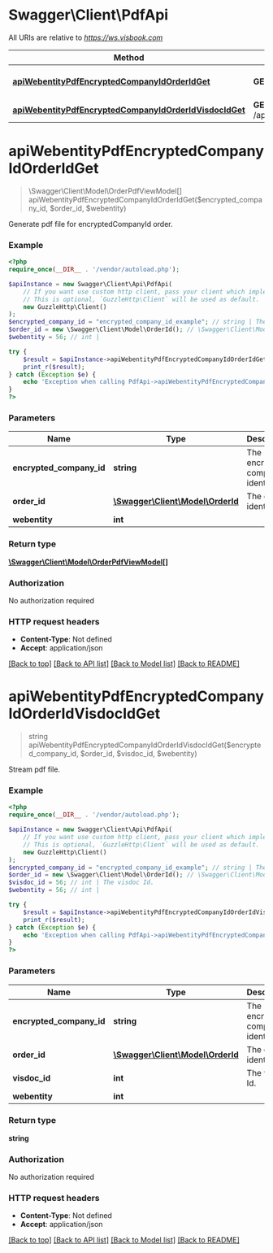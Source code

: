 # Swagger\Client\PdfApi

All URIs are relative to *https://ws.visbook.com*

Method | HTTP request | Description
------------- | ------------- | -------------
[**apiWebentityPdfEncryptedCompanyIdOrderIdGet**](PdfApi.md#apiwebentitypdfencryptedcompanyidorderidget) | **GET** /api/{webentity}/pdf/{encryptedCompanyId}/{orderId} | Generate pdf file for encryptedCompanyId order.
[**apiWebentityPdfEncryptedCompanyIdOrderIdVisdocIdGet**](PdfApi.md#apiwebentitypdfencryptedcompanyidorderidvisdocidget) | **GET** /api/{webentity}/pdf/{encryptedCompanyId}/{orderId}/{visdocId} | Stream pdf file.

# **apiWebentityPdfEncryptedCompanyIdOrderIdGet**
> \Swagger\Client\Model\OrderPdfViewModel[] apiWebentityPdfEncryptedCompanyIdOrderIdGet($encrypted_company_id, $order_id, $webentity)

Generate pdf file for encryptedCompanyId order.

### Example
```php
<?php
require_once(__DIR__ . '/vendor/autoload.php');

$apiInstance = new Swagger\Client\Api\PdfApi(
    // If you want use custom http client, pass your client which implements `GuzzleHttp\ClientInterface`.
    // This is optional, `GuzzleHttp\Client` will be used as default.
    new GuzzleHttp\Client()
);
$encrypted_company_id = "encrypted_company_id_example"; // string | The encrypted company identifier.
$order_id = new \Swagger\Client\Model\OrderId(); // \Swagger\Client\Model\OrderId | The order identifier.
$webentity = 56; // int | 

try {
    $result = $apiInstance->apiWebentityPdfEncryptedCompanyIdOrderIdGet($encrypted_company_id, $order_id, $webentity);
    print_r($result);
} catch (Exception $e) {
    echo 'Exception when calling PdfApi->apiWebentityPdfEncryptedCompanyIdOrderIdGet: ', $e->getMessage(), PHP_EOL;
}
?>
```

### Parameters

Name | Type | Description  | Notes
------------- | ------------- | ------------- | -------------
 **encrypted_company_id** | **string**| The encrypted company identifier. |
 **order_id** | [**\Swagger\Client\Model\OrderId**](../Model/.md)| The order identifier. |
 **webentity** | **int**|  |

### Return type

[**\Swagger\Client\Model\OrderPdfViewModel[]**](../Model/OrderPdfViewModel.md)

### Authorization

No authorization required

### HTTP request headers

 - **Content-Type**: Not defined
 - **Accept**: application/json

[[Back to top]](#) [[Back to API list]](../../README.md#documentation-for-api-endpoints) [[Back to Model list]](../../README.md#documentation-for-models) [[Back to README]](../../README.md)

# **apiWebentityPdfEncryptedCompanyIdOrderIdVisdocIdGet**
> string apiWebentityPdfEncryptedCompanyIdOrderIdVisdocIdGet($encrypted_company_id, $order_id, $visdoc_id, $webentity)

Stream pdf file.

### Example
```php
<?php
require_once(__DIR__ . '/vendor/autoload.php');

$apiInstance = new Swagger\Client\Api\PdfApi(
    // If you want use custom http client, pass your client which implements `GuzzleHttp\ClientInterface`.
    // This is optional, `GuzzleHttp\Client` will be used as default.
    new GuzzleHttp\Client()
);
$encrypted_company_id = "encrypted_company_id_example"; // string | The encrypted company identifier.
$order_id = new \Swagger\Client\Model\OrderId(); // \Swagger\Client\Model\OrderId | The order identifier.
$visdoc_id = 56; // int | The visdoc Id.
$webentity = 56; // int | 

try {
    $result = $apiInstance->apiWebentityPdfEncryptedCompanyIdOrderIdVisdocIdGet($encrypted_company_id, $order_id, $visdoc_id, $webentity);
    print_r($result);
} catch (Exception $e) {
    echo 'Exception when calling PdfApi->apiWebentityPdfEncryptedCompanyIdOrderIdVisdocIdGet: ', $e->getMessage(), PHP_EOL;
}
?>
```

### Parameters

Name | Type | Description  | Notes
------------- | ------------- | ------------- | -------------
 **encrypted_company_id** | **string**| The encrypted company identifier. |
 **order_id** | [**\Swagger\Client\Model\OrderId**](../Model/.md)| The order identifier. |
 **visdoc_id** | **int**| The visdoc Id. |
 **webentity** | **int**|  |

### Return type

**string**

### Authorization

No authorization required

### HTTP request headers

 - **Content-Type**: Not defined
 - **Accept**: application/json

[[Back to top]](#) [[Back to API list]](../../README.md#documentation-for-api-endpoints) [[Back to Model list]](../../README.md#documentation-for-models) [[Back to README]](../../README.md)

